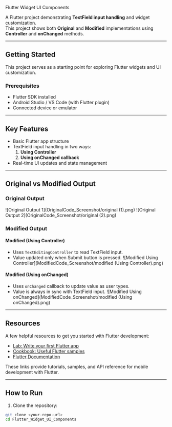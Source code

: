 Flutter Widget UI Components 

A Flutter project demonstrating **TextField input handling** and widget customization.  
This project shows both **Original** and **Modified** implementations using **Controller** and **onChanged** methods.

---

## Getting Started

This project serves as a starting point for exploring Flutter widgets and UI customization.

### Prerequisites
- Flutter SDK installed
- Android Studio / VS Code (with Flutter plugin)
- Connected device or emulator

---

## Key Features
- Basic Flutter app structure
- TextField input handling in two ways:
  1. **Using Controller**
  2. **Using onChanged callback**
- Real-time UI updates and state management

---

## Original vs Modified Output

### Original Output
![Original Output 1](OriginalCode_Screenshot/original (1).png)
![Original Output 2](OriginalCode_Screenshot/original (2).png)

### Modified Output

#### Modified (Using Controller)
- Uses `TextEditingController` to read TextField input.
- Value updated only when Submit button is pressed.
![Modified Using Controller](ModifiedCode_Screenshot/modified (Using Controller).png)

#### Modified (Using onChanged)
- Uses `onChanged` callback to update value as user types.
- Value is always in sync with TextField input.
![Modified Using onChanged](ModifiedCode_Screenshot/modified (Using onChanged).png)

---

## Resources

A few helpful resources to get you started with Flutter development:

- [Lab: Write your first Flutter app](https://flutter.dev/docs/get-started/codelab)
- [Cookbook: Useful Flutter samples](https://flutter.dev/docs/cookbook)
- [Flutter Documentation](https://flutter.dev/docs)

These links provide tutorials, samples, and API reference for mobile development with Flutter.

---

## How to Run

1. Clone the repository:
```bash
git clone <your-repo-url>
cd Flutter_Widget_UI_Components
